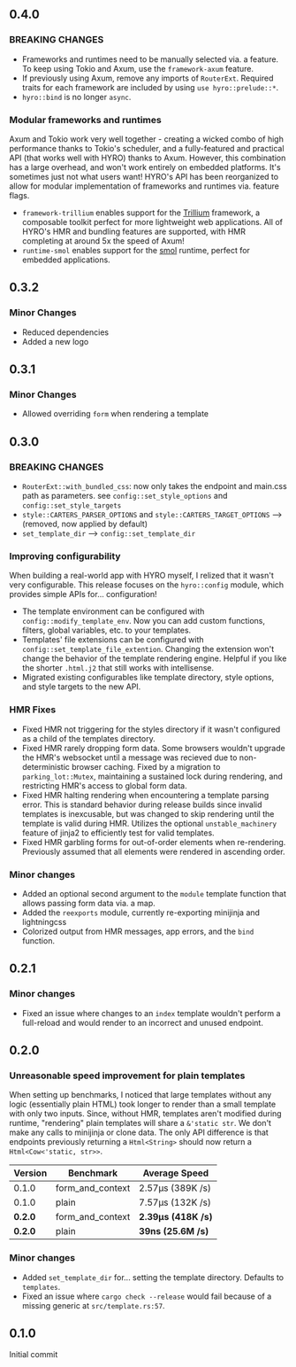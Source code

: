 ## 0.4.0

### **BREAKING CHANGES**

- Frameworks and runtimes need to be manually selected via. a feature. To keep using Tokio and Axum, use the
  `framework-axum` feature.
- If previously using Axum, remove any imports of `RouterExt`. Required traits for each framework are included
  by using `use hyro::prelude::*`.
- `hyro::bind` is no longer `async`.

### Modular frameworks and runtimes

Axum and Tokio work very well together - creating a wicked combo of high performance thanks to Tokio's scheduler,
and a fully-featured and practical API (that works well with HYRO) thanks to Axum. However, this combination
has a large overhead, and won't work entirely on embedded platforms. It's sometimes just not what users want!
HYRO's API has been reorganized to allow for modular implementation of frameworks and runtimes via. feature flags.

- `framework-trillium` enables support for the [Trillium](https://github.com/trillium-rs/trillium) framework, a
  composable toolkit perfect for more lightweight web applications. All of HYRO's HMR and bundling features are
  supported, with HMR completing at around 5x the speed of Axum!
- `runtime-smol` enables support for the [smol](https://github.com/smol-rs/smol) runtime, perfect for embedded
  applications.

## 0.3.2

### Minor Changes

- Reduced dependencies
- Added a new logo

## 0.3.1

### Minor Changes

- Allowed overriding `form` when rendering a template

## 0.3.0

### **BREAKING CHANGES**

- `RouterExt::with_bundled_css`: now only takes the endpoint and main.css path as parameters.
  see `config::set_style_options` and `config::set_style_targets`
- `style::CARTERS_PARSER_OPTIONS` and `style::CARTERS_TARGET_OPTIONS` ⟶ (removed, now applied by default)
- `set_template_dir` ⟶ `config::set_template_dir`

### Improving configurability

When building a real-world app with HYRO myself, I relized that it wasn't very configurable. This release
focuses on the `hyro::config` module, which provides simple APIs for... configuration!

- The template environment can be configured with `config::modify_template_env`. Now you can add custom
  functions, filters, global variables, etc. to your templates.
- Templates' file extensions can be configured with `config::set_template_file_extention`. Changing the
  extension won't change the behavior of the template rendering engine. Helpful if you like the shorter
  `.html.j2` that still works with intellisense.
- Migrated existing configurables like template directory, style options, and style targets to the new API.

### HMR Fixes

- Fixed HMR not triggering for the styles directory if it wasn't configured as a child of the templates directory.
- Fixed HMR rarely dropping form data. Some browsers wouldn't upgrade the HMR's websocket until a message was
  recieved due to non-deterministic browser caching. Fixed by a migration to `parking_lot::Mutex`, maintaining
  a sustained lock during rendering, and restricting HMR's access to global form data.
- Fixed HMR halting rendering when encountering a template parsing error. This is standard behavior during
  release builds since invalid templates is inexcusable, but was changed to skip rendering until the template
  is valid during HMR. Utilizes the optional `unstable_machinery` feature of jinja2 to efficiently test for valid templates.
- Fixed HMR garbling forms for out-of-order elements when re-rendering. Previously assumed that all elements were
  rendered in ascending order.

### Minor changes

- Added an optional second argument to the `module` template function that allows passing form data via. a map.
- Added the `reexports` module, currently re-exporting minijinja and lightningcss
- Colorized output from HMR messages, app errors, and the `bind` function.

## 0.2.1

### Minor changes

- Fixed an issue where changes to an `index` template wouldn't perform a full-reload and would render
  to an incorrect and unused endpoint.

## 0.2.0

### Unreasonable speed improvement for plain templates

When setting up benchmarks, I noticed that large templates without any logic (essentially plain HTML)
took longer to render than a small template with only two inputs. Since, without HMR, templates aren't
modified during runtime, "rendering" plain templates will share a `&'static str`. We don't make any
calls to minijinja or clone data. The only API difference is that endpoints previously returning a
`Html<String>` should now return a `Html<Cow<'static, str>>`.

| Version   | Benchmark        | Average Speed        |
| --------- | ---------------- | -------------------- |
| 0.1.0     | form_and_context | 2.57µs (389K /s)     |
| 0.1.0     | plain            | 7.57µs (132K /s)     |
| **0.2.0** | form_and_context | **2.39µs (418K /s)** |
| **0.2.0** | plain            | **39ns (25.6M /s)**  |

### Minor changes

- Added `set_template_dir` for... setting the template directory. Defaults to `templates`.
- Fixed an issue where `cargo check --release` would fail because of a missing generic at `src/template.rs:57`.

## 0.1.0

Initial commit
